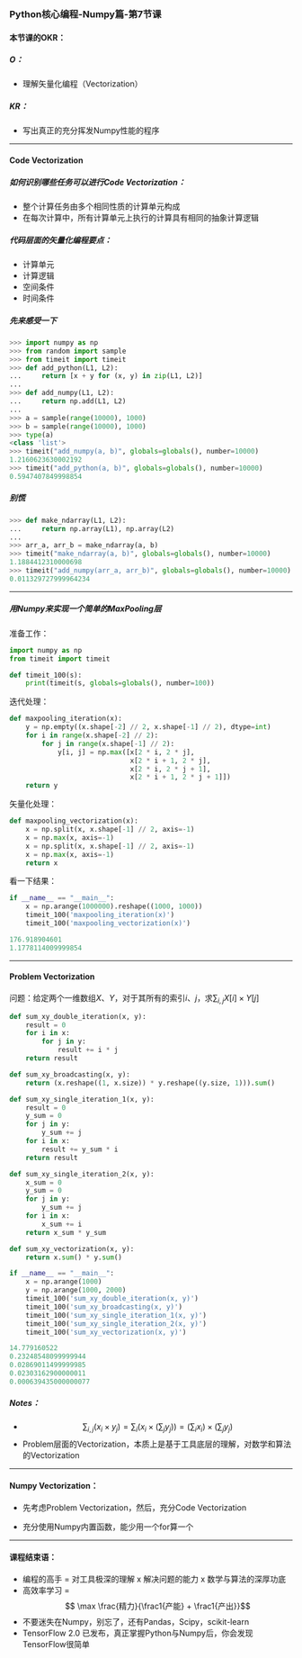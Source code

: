 ### Python核心编程-Numpy篇-第7节课



#### 本节课的OKR：

##### O：

- 理解矢量化编程（Vectorization）



##### KR：

- 写出真正的充分挥发Numpy性能的程序



---



#### Code Vectorization

##### 如何识别哪些任务可以进行Code Vectorization：

- 整个计算任务由多个相同性质的计算单元构成
- 在每次计算中，所有计算单元上执行的计算具有相同的抽象计算逻辑



##### 代码层面的矢量化编程要点：

- 计算单元
- 计算逻辑
- 空间条件
- 时间条件



##### 先来感受一下

``` python
>>> import numpy as np
>>> from random import sample
>>> from timeit import timeit
>>> def add_python(L1, L2):
...     return [x + y for (x, y) in zip(L1, L2)]
...
>>> def add_numpy(L1, L2):
...     return np.add(L1, L2)
...
>>> a = sample(range(10000), 1000)
>>> b = sample(range(10000), 1000)
>>> type(a)
<class 'list'>
>>> timeit("add_numpy(a, b)", globals=globals(), number=10000)
1.2160623630002192
>>> timeit("add_python(a, b)", globals=globals(), number=10000)
0.5947407849998854
```



##### 别慌

``` python
>>> def make_ndarray(L1, L2):
...     return np.array(L1), np.array(L2)
...
>>> arr_a, arr_b = make_ndarray(a, b)
>>> timeit("make_ndarray(a, b)", globals=globals(), number=10000)
1.1884412310000698
>>> timeit("add_numpy(arr_a, arr_b)", globals=globals(), number=10000)
0.011329727999964234
```



---



##### 用Numpy来实现一个简单的MaxPooling层

准备工作：

``` python
import numpy as np
from timeit import timeit

def timeit_100(s):
    print(timeit(s, globals=globals(), number=100))
```



迭代处理：

``` python
def maxpooling_iteration(x):
    y = np.empty((x.shape[-2] // 2, x.shape[-1] // 2), dtype=int)
    for i in range(x.shape[-2] // 2):
        for j in range(x.shape[-1] // 2):
            y[i, j] = np.max([x[2 * i, 2 * j],
                              x[2 * i + 1, 2 * j],
                              x[2 * i, 2 * j + 1],
                              x[2 * i + 1, 2 * j + 1]])
    return y
```



矢量化处理：

``` python
def maxpooling_vectorization(x):
    x = np.split(x, x.shape[-1] // 2, axis=-1)
    x = np.max(x, axis=-1)
    x = np.split(x, x.shape[-1] // 2, axis=-1)
    x = np.max(x, axis=-1)
    return x
```



看一下结果：

``` python
if __name__ == "__main__":
    x = np.arange(1000000).reshape((1000, 1000))
    timeit_100('maxpooling_iteration(x)')
    timeit_100('maxpooling_vectorization(x)')
```

``` python
176.918904601
1.1778114009999854
```



---



#### Problem Vectorization

问题：给定两个一维数组$X$、$Y$，对于其所有的索引$i、j$，求$\sum_{i,j} X[i] \times Y[j]$



``` py
def sum_xy_double_iteration(x, y):
    result = 0
    for i in x:
        for j in y:
            result += i * j
    return result
```



``` python
def sum_xy_broadcasting(x, y):
    return (x.reshape((1, x.size)) * y.reshape((y.size, 1))).sum()
```



``` python
def sum_xy_single_iteration_1(x, y):
    result = 0
    y_sum = 0
    for j in y:
        y_sum += j
    for i in x:
        result += y_sum * i
    return result
```



``` python
def sum_xy_single_iteration_2(x, y):
    x_sum = 0
    y_sum = 0
    for j in y:
        y_sum += j
    for i in x:
        x_sum += i
    return x_sum * y_sum
```



``` python
def sum_xy_vectorization(x, y):
    return x.sum() * y.sum()
```



``` python
if __name__ == "__main__":
    x = np.arange(1000)
    y = np.arange(1000, 2000)
    timeit_100('sum_xy_double_iteration(x, y)')
    timeit_100('sum_xy_broadcasting(x, y)')
    timeit_100('sum_xy_single_iteration_1(x, y)')
    timeit_100('sum_xy_single_iteration_2(x, y)')
    timeit_100('sum_xy_vectorization(x, y)')
```

``` python
14.779160522
0.23248548099999944
0.02869011499999985
0.02303162900000011
0.000639435000000077
```



##### Notes：

- $$\sum_{i,j} (x_i \times y_j) = \sum_i (x_i \times (\sum_j y_j)) = (\sum_i x_i) \times (\sum_j y_j)$$
- Problem层面的Vectorization，本质上是基于工具底层的理解，对数学和算法的Vectorization



---



#### Numpy Vectorization：

- 先考虑Problem Vectorization，然后，充分Code Vectorization

- 充分使用Numpy内置函数，能少用一个for算一个

  

---



#### 课程结束语：

- 编程的高手 = 对工具极深的理解 x 解决问题的能力 x 数学与算法的深厚功底
- 高效率学习 = $$ \max \frac{精力}{\frac1{产能} + \frac1{产出}}$$
- 不要迷失在Numpy，别忘了，还有Pandas，Scipy，scikit-learn
- TensorFlow 2.0 已发布，真正掌握Python与Numpy后，你会发现TensorFlow很简单


